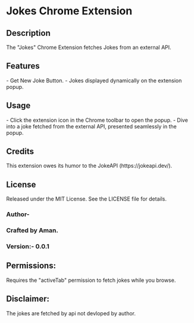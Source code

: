 <h1>Jokes Chrome Extension</h1>

<h2>Description</h2>
The "Jokes" Chrome Extension fetches Jokes from an external API.

<h2>Features</h2>
- Get New Joke Button.
- Jokes displayed dynamically on the extension popup.

<h2>Usage</h2>
- Click the extension icon in the Chrome toolbar to open the popup.
- Dive into a joke fetched from the external API, presented seamlessly in the popup.

<h2>Credits</h2>
This extension owes its humor to the JokeAPI (https://jokeapi.dev/).

<h2>License</h2>
Released under the MIT License. See the LICENSE file for details.

<h3>Author-</h3>
<h3>Crafted by Aman.</h3>

<h3>Version:- 0.0.1</h3>

<h2>Permissions:</h2>
Requires the "activeTab" permission to fetch jokes while you browse.

<h2>Disclaimer:</h2>
The jokes are fetched by api not devloped by author.
